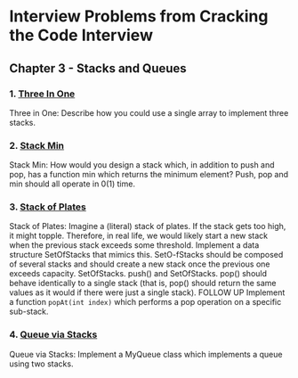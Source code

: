 # Interview Problems from Cracking the Code Interview

## Chapter 3 - Stacks and Queues

### 1. [Three In One](./ThreeInOne.java)

Three in One: Describe how you could use a single array to implement three stacks.

### 2. [Stack Min](./StackMin.java)

Stack Min: How would you design a stack which, in addition to push and pop, has a function min which returns the minimum element? Push, pop and min should all operate in 0(1) time.

### 3. [Stack of Plates](./StackOfPlates.java)

Stack of Plates: Imagine a (literal) stack of plates. If the stack gets too high, it might topple. Therefore, in real life, we would likely start a new stack when the previous stack exceeds some threshold. Implement a data structure SetOfStacks that mimics this. SetO-fStacks should be composed of several stacks and should create a new stack once the previous one exceeds capacity. SetOfStacks. push() and SetOfStacks. pop() should behave identically to a single stack (that is, pop() should return the same values as it would if there were just a single stack).
FOLLOW UP
Implement a function `popAt(int index)` which performs a pop operation on a specific sub-stack.

### 4. [Queue via Stacks](./MyQueue.java)

Queue via Stacks: Implement a MyQueue class which implements a queue using two stacks.
